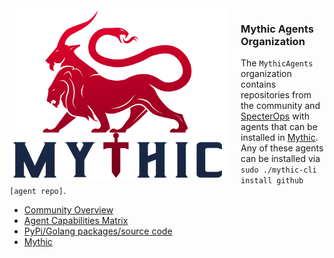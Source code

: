 
<img alt="mythic" align="left" src="./profile/mythic.svg" width="350" style="margin-right: 20px">

<h3> Mythic Agents Organization</h3>

The `MythicAgents` organization contains repositories from the community and <a href="https://github.com/SpecterOps">SpecterOps</a> with agents that can be installed in <a href="https://github.com/its-a-feature/Mythic">Mythic</a>.
Any of these agents can be installed via `sudo ./mythic-cli install github [agent repo]`.

* [Community Overview](https://mythicmeta.github.io/overview/)
* [Agent Capabilities Matrix](https://mythicmeta.github.io/overview/agent_matrix.html)
* [PyPi/Golang packages/source code](https://github.com/MythicMeta)
* [Mythic](https://github.com/its-a-feature/Mythic)
